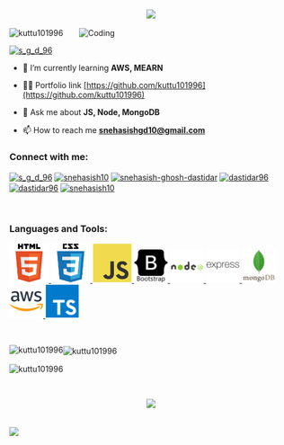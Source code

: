 <!-- <h1 align="center">Hi 👋, I'm Snehasish Ghosh Dastidar</h1> -->
<br>
<p align="center">
  <a href="https://github.com/kogutstt2"><img src="https://readme-typing-svg.herokuapp.com/?lines=Snehasish%20Ghosh%20Dastidar;A%20passionate%20backend%20developer%20from%20Indoa;&font=Pacifico&center=true&width=750&height=55&color=58a6ff&vCenter=true&size=35%22"></a>
</p>
<!-- <h3 align="center">A passionate backendend developer from India</h3> -->

<img align="right" alt="Coding" width="380" src="https://cdn.dribbble.com/users/1162077/screenshots/3848914/programmer.gif" />

<p align="left"> <img src="https://komarev.com/ghpvc/?username=kuttu101996&label=Profile%20views&color=58a6ff&style=flat" alt="kuttu101996" /> </p>

<!-- 58a6ff
0e75b6 -->

<p align="left"> <a href="https://twitter.com/s_g_d_96" target="blank"><img src="https://img.shields.io/twitter/follow/s_g_d_96?logo=twitter&style=for-the-badge&color=58a6ff" alt="s_g_d_96" /></a> </p>

- 🌱 I’m currently learning **AWS, MEARN**

- 👨‍💻 Portfolio link [https://github.com/kuttu101996](https://github.com/kuttu101996)

- 💬 Ask me about **JS, Node, MongoDB**

- 📫 How to reach me **snehasishgd10@gmail.com**

<h3 align="left">Connect with me:</h3>
<p align="left" display="inline-block">
<a href="https://twitter.com/s_g_d_96" target="blank"><img align="center" src="https://raw.githubusercontent.com/rahuldkjain/github-profile-readme-generator/master/src/images/icons/Social/twitter.svg" alt="s_g_d_96" height="30" width="40" /></a>
<a href="https://linkedin.com/in/snehasish10" target="blank"><img align="center" src="https://raw.githubusercontent.com/rahuldkjain/github-profile-readme-generator/master/src/images/icons/Social/linked-in-alt.svg" alt="snehasish10" height="30" width="40" /></a>
<a href="https://stackoverflow.com/users/snehasish-ghosh-dastidar" target="blank"><img align="center" src="https://raw.githubusercontent.com/rahuldkjain/github-profile-readme-generator/master/src/images/icons/Social/stack-overflow.svg" alt="snehasish-ghosh-dastidar" height="30" width="40" /></a>
<a href="https://fb.com/dastidar96" target="blank"><img align="center" src="https://raw.githubusercontent.com/rahuldkjain/github-profile-readme-generator/master/src/images/icons/Social/facebook.svg" alt="dastidar96" height="30" width="40" /></a>
<a href="https://instagram.com/dastidar96" target="blank"><img align="center" src="https://raw.githubusercontent.com/rahuldkjain/github-profile-readme-generator/master/src/images/icons/Social/instagram.svg" alt="dastidar96" height="30" width="40" /></a>
<a href="https://www.leetcode.com/snehasish10" target="blank"><img align="center" src="https://raw.githubusercontent.com/rahuldkjain/github-profile-readme-generator/master/src/images/icons/Social/leet-code.svg" alt="snehasish10" height="30" width="40" /></a>
</p> <br>

<h3 align="left">Languages and Tools:</h3>
<p align="left"> 
  <a href="https://www.w3.org/html/" target="_blank" rel="noreferrer"> <img src="https://raw.githubusercontent.com/devicons/devicon/master/icons/html5/html5-original-wordmark.svg" alt="html5" width="70" height="70"/> </a> <a href="https://www.w3schools.com/css/" target="_blank" rel="noreferrer"> <img src="https://raw.githubusercontent.com/devicons/devicon/master/icons/css3/css3-original-wordmark.svg" alt="css3" width="70" height="70"/> </a> <a href="https://developer.mozilla.org/en-US/docs/Web/JavaScript" target="_blank" rel="noreferrer"> <img src="https://raw.githubusercontent.com/devicons/devicon/master/icons/javascript/javascript-original.svg" alt="javascript" width="70" height="70"/> </a> <a href="https://getbootstrap.com" target="_blank" rel="noreferrer"> <img src="https://raw.githubusercontent.com/devicons/devicon/master/icons/bootstrap/bootstrap-plain-wordmark.svg" alt="bootstrap" width="60" height="60"/> </a> <a href="https://nodejs.org" target="_blank" rel="noreferrer"> <img src="https://raw.githubusercontent.com/devicons/devicon/master/icons/nodejs/nodejs-original-wordmark.svg" alt="nodejs" width="60" height="60"/> </a> <a href="https://expressjs.com" target="_blank" rel="noreferrer"> <img src="https://raw.githubusercontent.com/devicons/devicon/master/icons/express/express-original-wordmark.svg" alt="express" width="60" height="60"/> </a> <a href="https://www.mongodb.com/" target="_blank" rel="noreferrer"> <img src="https://raw.githubusercontent.com/devicons/devicon/master/icons/mongodb/mongodb-original-wordmark.svg" alt="mongodb" width="60" height="60"/> </a> <a href="https://aws.amazon.com" target="_blank" rel="noreferrer"> <img src="https://raw.githubusercontent.com/devicons/devicon/master/icons/amazonwebservices/amazonwebservices-original-wordmark.svg" alt="aws" width="60" height="60"/> </a> <a href="https://www.typescriptlang.org/" target="_blank" rel="noreferrer"> <img src="https://raw.githubusercontent.com/devicons/devicon/master/icons/typescript/typescript-original.svg" alt="typescript" width="60" height="60"/> </a> </p> <br>

<p><img align="left" src="https://github-readme-stats.vercel.app/api/top-langs?username=kuttu101996&show_icons=true&locale=en&layout=compact" alt="kuttu101996" /></p> 

<p><img align="center" src="https://github-readme-stats.vercel.app/api?username=kuttu101996&show_icons=true&locale=en" alt="kuttu101996" /></p>

<p><img align="center" src="https://github-readme-streak-stats.herokuapp.com/?user=kuttu101996&" alt="kuttu101996" /></p>
<br>
<p float="left" align="center">
  <img src="https://github-readme-activity-graph.cyclic.app/graph?username=kuttu101996&theme=tokyo-night">
</p>
<br>
<img src="https://github.com/BEPb/BEPb/blob/main/assets/Bottom_down.svg">





<!-- <a href="https://www.mysql.com/" target="_blank" rel="noreferrer"> <img src="https://raw.githubusercontent.com/devicons/devicon/master/icons/mysql/mysql-original-wordmark.svg" alt="mysql" width="60" height="60"/> </a>
<a href="https://www.python.org" target="_blank" rel="noreferrer"> <img src="https://raw.githubusercontent.com/devicons/devicon/master/icons/python/python-original.svg" alt="python" width="60" height="60"/> </a> -->













<!-- <br> -->

<!-- <p align="center">
<a href="https://git.io/typing-svg"><img src="https://readme-typing-svg.demolab.com?font=Fira+Code&size=25&duration=3000&pause=500&center=true&width=435&lines=A+wise+man+once+said%3A;%22Developing+is+fun!%22" alt="Typing SVG" /></a>
</p> -->

<!-- <p align="center">
  <a href="https://github.com/kogutstt2"><img src="https://readme-typing-svg.herokuapp.com/?lines=Snehasish%20Ghosh%20Dastidar;Both%20Frontend%20and%20Backend;&font=Pacifico&center=true&width=650&height=120&color=58a6ff&vCenter=true&size=45%22"></a>
</p> -->

<!-- <br>

<p float="left" align="center">

  <a href="https://github.com/kuttu101996">
    <img src="https://img.shields.io/github/followers/kuttu101996?style=for-the-badge&logo=github">
  <a href="https://github.com/kuttu101996">
    <img src="https://img.shields.io/github/stars/kuttu101996?style=for-the-badge&logo=git">
  

</p>

<br>
<br> -->
    
<!-- <p align="center">  -->

<!-- <a href="https://reactjs.org/" target="_blank" rel="noreferrer">
<img src="https://raw.githubusercontent.com/devicons/devicon/master/icons/react/react-original-wordmark.svg" alt="react" width="40" height="40"/> 
</a>
<a href="https://redux.js.org" target="_blank" rel="noreferrer">
<img src="https://raw.githubusercontent.com/devicons/devicon/master/icons/redux/redux-original.svg" alt="redux" width="40" height="40"/> 
</a>
<a href="https://nextjs.org/" target="_blank" rel="noreferrer">
<img src="https://cdn.worldvectorlogo.com/logos/nextjs-2.svg" alt="nextjs" width="40" height="40"/> 
</a> -->
<!-- <a href="https://reactnative.dev/" target="_blank" rel="noreferrer">
<img src="https://reactnative.dev/img/header_logo.svg" alt="reactnative" width="40" height="40"/> 
</a>
<a href="https://angular.io" target="_blank" rel="noreferrer"> 
<img src="https://angular.io/assets/images/logos/angular/angular.svg" alt="angular" width="40" height="40"/> 
</a> 
<a href="https://vuejs.org/" target="_blank" rel="noreferrer"> 
<img src="https://raw.githubusercontent.com/devicons/devicon/master/icons/vuejs/vuejs-original-wordmark.svg" alt="vuejs" width="40" height="40"/> 
</a>
<a href="https://nuxtjs.org/" target="_blank" rel="noreferrer">
<img src="https://www.vectorlogo.zone/logos/nuxtjs/nuxtjs-icon.svg" alt="nuxtjs" width="40" height="40"/> 
</a>
<a href="https://www.gatsbyjs.com/" target="_blank" rel="noreferrer">
<img src="https://www.vectorlogo.zone/logos/gatsbyjs/gatsbyjs-icon.svg" alt="gatsby" width="40" height="40"/> 
</a> -->
<!--   
<a href="https://www.w3.org/html/" target="_blank" rel="noreferrer">
<img src="https://raw.githubusercontent.com/devicons/devicon/master/icons/html5/html5-original-wordmark.svg" alt="html5" width="80" height="80"/> 
</a>
  
<a href="https://www.w3schools.com/css/" target="_blank" rel="noreferrer">
<img src="https://raw.githubusercontent.com/devicons/devicon/master/icons/css3/css3-original-wordmark.svg" alt="css3" width="80" height="80"/> 
</a>

<a href="https://developer.mozilla.org/en-US/docs/Web/JavaScript" target="_blank" rel="noreferrer">
<img src="https://raw.githubusercontent.com/devicons/devicon/master/icons/javascript/javascript-original.svg" alt="javascript" width="80" height="80"/> 
</a>
  
<a href="https://getbootstrap.com" target="_blank" rel="noreferrer"> 
<img src="https://raw.githubusercontent.com/devicons/devicon/master/icons/bootstrap/bootstrap-plain-wordmark.svg" alt="bootstrap" width="80" height="80"/> 
</a>

<a href="https://nodejs.org" target="_blank" rel="noreferrer">
<img src="https://raw.githubusercontent.com/devicons/devicon/master/icons/nodejs/nodejs-original-wordmark.svg" alt="nodejs" width="80" height="80"/> 
</a>
  
<a href="https://expressjs.com" target="_blank" rel="noreferrer">
<img src="https://raw.githubusercontent.com/devicons/devicon/master/icons/express/express-original-wordmark.svg" alt="express" width="80" height="80"/> 
</a>
  
<a href="https://www.mongodb.com/" target="_blank" rel="noreferrer">
<img src="https://raw.githubusercontent.com/devicons/devicon/master/icons/mongodb/mongodb-original-wordmark.svg" alt="mongodb" width="80" height="80"/> 
</a>
  
<a href="https://aws.amazon.com" target="_blank" rel="noreferrer"> 
<img src="https://raw.githubusercontent.com/devicons/devicon/master/icons/amazonwebservices/amazonwebservices-original-wordmark.svg" alt="aws" width="80" height="80"/> 
</a> 

<a href="https://www.typescriptlang.org/" target="_blank" rel="noreferrer"> 
<img src="https://raw.githubusercontent.com/devicons/devicon/master/icons/typescript/typescript-original.svg" alt="typescript" width="80" height="80"/> 
</a>

<a href="https://www.python.org" target="_blank" rel="noreferrer">
<img src="https://raw.githubusercontent.com/devicons/devicon/master/icons/python/python-original.svg" alt="python" width="80" height="80"/> 
</a>
 -->
<!-- <a href="https://rubyonrails.org" target="_blank" rel="noreferrer">
<img src="https://raw.githubusercontent.com/devicons/devicon/master/icons/rails/rails-original-wordmark.svg" alt="rails" width="40" height="40"/> 
</a>

<a href="https://graphql.org" target="_blank" rel="noreferrer">
<img src="https://www.vectorlogo.zone/logos/graphql/graphql-icon.svg" alt="graphql" width="40" height="40"/> 
</a>

<a href="https://developer.android.com" target="_blank" rel="noreferrer"> 
<img src="https://raw.githubusercontent.com/devicons/devicon/master/icons/android/android-original-wordmark.svg" alt="android" width="40" height="40"/> 
</a>  -->

<!-- <a href="https://flutter.dev" target="_blank" rel="noreferrer">
<img src="https://www.vectorlogo.zone/logos/flutterio/flutterio-icon.svg" alt="flutter" width="40" height="40"/> 
</a>

<a href="https://dart.dev" target="_blank" rel="noreferrer">
<img src="https://www.vectorlogo.zone/logos/dartlang/dartlang-icon.svg" alt="dart" width="40" height="40"/> 
</a>

<a href="https://developer.apple.com/swift/" target="_blank" rel="noreferrer">
<img src="https://raw.githubusercontent.com/devicons/devicon/master/icons/swift/swift-original.svg" alt="swift" width="40" height="40"/> 
</a>

<a href="https://ionicframework.com" target="_blank" rel="noreferrer">
<img src="https://upload.wikimedia.org/wikipedia/commons/d/d1/Ionic_Logo.svg" alt="ionic" width="40" height="40"/> 
</a> -->

<!-- 
<a href="https://www.mysql.com/" target="_blank" rel="noreferrer">
<img src="https://raw.githubusercontent.com/devicons/devicon/master/icons/mysql/mysql-original-wordmark.svg" alt="mysql" width="40" height="40"/> 
</a>

<a href="https://www.postgresql.org" target="_blank" rel="noreferrer">
<img src="https://raw.githubusercontent.com/devicons/devicon/master/icons/postgresql/postgresql-original-wordmark.svg" alt="postgresql" width="40" height="40"/> 
</a>

<a href="https://redis.io" target="_blank" rel="noreferrer">
<img src="https://raw.githubusercontent.com/devicons/devicon/master/icons/redis/redis-original-wordmark.svg" alt="redis" width="40" height="40"/> 
</a> -->

<!-- <a href="https://www.sqlite.org/" target="_blank" rel="noreferrer">
<img src="https://www.vectorlogo.zone/logos/sqlite/sqlite-icon.svg" alt="sqlite" width="40"height="40"/> 
</a> -->

<!-- <a href="https://laravel.com/" target="_blank" rel="noreferrer">
<img src="https://raw.githubusercontent.com/devicons/devicon/master/icons/laravel/laravel-plain-wordmark.svg" alt="laravel" width="40" height="40"/> 
</a> -->

<!-- <a href="https://codeigniter.com" target="_blank" rel="noreferrer"> 
<img src="https://cdn.worldvectorlogo.com/logos/codeigniter.svg" alt="codeigniter" width="40" height="40"/> 
</a>  -->

<!-- <a href="https://symfony.com" target="_blank" rel="noreferrer">
<img src="https://symfony.com/logos/symfony_black_03.svg" alt="symfony" width="40" height="40"/> 
</a> -->

<!-- <a href="https://sass-lang.com" target="_blank" rel="noreferrer">
<img src="https://raw.githubusercontent.com/devicons/devicon/master/icons/sass/sass-original.svg" alt="sass" width="40" height="40"/> 
</a> -->

<!-- <a href="https://materializecss.com/" target="_blank" rel="noreferrer">
<img src="https://raw.githubusercontent.com/prplx/svg-logos/5585531d45d294869c4eaab4d7cf2e9c167710a9/svg/materialize.svg" alt="materialize" width="40" height="40"/> 
</a> -->

<!-- <a href="https://tailwindcss.com/" target="_blank" rel="noreferrer">
<img src="https://www.vectorlogo.zone/logos/tailwindcss/tailwindcss-icon.svg" alt="tailwind" width="40" height="40"/> 
</a> -->

<!-- <a href="https://firebase.google.com/" target="_blank" rel="noreferrer">
<img src="https://www.vectorlogo.zone/logos/firebase/firebase-icon.svg" alt="firebase" width="40" height="40"/> 
</a> -->

<!-- <a href="https://www.docker.com/" target="_blank" rel="noreferrer">
<img src="https://raw.githubusercontent.com/devicons/devicon/master/icons/docker/docker-original-wordmark.svg" alt="docker" width="40" height="40"/> 
</a> -->

<!-- <a href="https://heroku.com" target="_blank" rel="noreferrer">
<img src="https://www.vectorlogo.zone/logos/heroku/heroku-icon.svg" alt="heroku" width="40" height="40"/> 
</a> -->
<!-- </p> -->
    
<!-- <br>
<br> -->

<!-- <p float="left" align="center">
  <img src="https://github-readme-activity-graph.cyclic.app/graph?username=kuttu101996&theme=tokyo-night">
</p> -->

<br>

<!-- <img src="https://github.com/BEPb/BEPb/blob/main/assets/Bottom_down.svg"> -->
<!--
**kuttu101996/kuttu101996** is a ✨ _special_ ✨ repository because its `README.md` (this file) appears on your GitHub profile.

Here are some ideas to get you started:

- 🔭 I’m currently working on ...
- 🌱 I’m currently learning ...
- 👯 I’m looking to collaborate on ...
- 🤔 I’m looking for help with ...
- 💬 Ask me about ...
- 📫 How to reach me: ...
- 😄 Pronouns: ...
- ⚡ Fun fact: ...
-->
